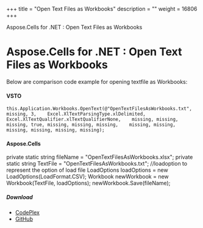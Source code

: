 +++
title = "Open Text Files as Workbooks" 
description = "" 
weight = 16806 
+++

Aspose.Cells for .NET : Open Text Files as Workbooks  

# Aspose.Cells for .NET : Open Text Files as Workbooks


Below are comparison code example for opening textfile as Workbooks:

#### VSTO

    this.Application.Workbooks.OpenText(@"OpenTextFilesAsWorkbooks.txt",    missing, 3,    Excel.XlTextParsingType.xlDelimited,    Excel.XlTextQualifier.xlTextQualifierNone,    missing, missing, missing, true, missing, missing, missing,    missing, missing, missing, missing, missing, missing);

#### Aspose.Cells

   private static string fileName = "OpenTextFilesAsWorkbooks.xlsx";   private static string TextFile = "OpenTextFilesAsWorkbooks.txt";   //loadoption to represent the option of load file   LoadOptions loadOptions = new LoadOptions(LoadFormat.CSV);   Workbook newWorkbook = new Workbook(TextFile, loadOptions);   newWorkbook.Save(fileName);

##### Download

*   [CodePlex](https://asposevsto.codeplex.com/downloads/get/1459767)
*   [GitHub](https://github.com/asposemarketplace/Aspose_for_VSTO/releases/download/Aspose.Cells1.1/OpenTextFilesAsWorkbooks.Aspose.Cells.zip)

